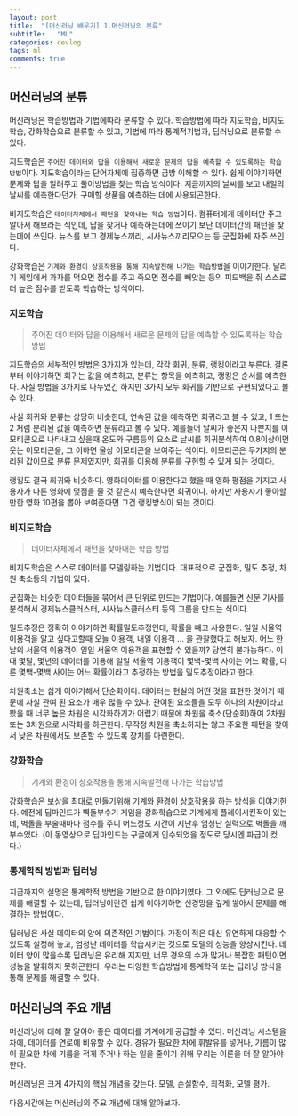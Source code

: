 ```yaml
---
layout: post
title:  "[머신러닝 배우기] 1.머신러닝의 분류"
subtitle:   "ML"
categories: devlog
tags: ml
comments: true
---
```



## 머신러닝의 분류

머신러닝은 학습방법과 기법에따라 분류할 수 있다. 학습방법에 따라 지도학습, 비지도학습, 강화학습으로 분류할 수 있고, 기법에 따라 통계적기법과, 딥러닝으로 분류할 수 있다.

지도학습은 `주어진 데이터와 답을 이용해서 새로운 문제의 답을 예측할 수 있도록하는 학습 방법`이다. 지도학습이라는 단어자체에 집중하면 금방 이해할 수 있다. 쉽게 이야기하면 문제와 답을 알려주고 풀이방법을 찾는 학습 방식이다. 지금까지의 날씨를 보고 내일의 날씨를 예측한다던가, 구매할 상품을 예측하는 데에 사용되곤한다. 

비지도학습은 `데이터자체에서 패턴을 찾아내는 학습 방법`이다. 컴퓨터에게 데이터만 주고 알아서 해보라는 식인데, 답을 찾거나 예측하는데에 쓰이기 보단 데이터간의 패턴을 찾는데에 쓰인다. 뉴스를 보고 경제뉴스끼리, 시사뉴스끼리모으는 등 군집화에 자주 쓰인다.

강화학습은 `기계와 환경이 상호작용을 통해 지속발전해 나가는 학습방법`을 이야기한다. 달리기 게임에서 과자를 먹으면 점수를 주고 죽으면 점수를 빼앗는 등의 피드백을 줘 스스로 더 높은 점수를 받도록 학습하는 방식이다. 

### 지도학습

> 주어진 데이터와 답을 이용해서 새로운 문제의 답을 예측할 수 있도록하는 학습 방법

지도학습의 세부적인 방법은 3가지가 있는데, 각각 회귀, 분류, 랭킹이라고 부른다. 결론부터 이야기하면 회귀는 값을 예측하고, 분류는 항목을 예측하고, 랭킹은 순서를 예측한다. 사실 방법을 3가지로 나누었긴 하지만 3가지 모두 회귀를 기반으로 구현되었다고 볼 수 있다.

사실 회귀와 분류는 상당히 비슷한데, 연속된 값을 예측하면 회귀라고 볼 수 있고, 1 또는 2 처럼 분리된 값을 예측하면 분류라고 볼 수 있다. 예를들어 날씨가 좋은지 나쁜지를 이모티콘으로 나타내고 싶을때 온도와 구름등의 요소로 날씨를 회귀분석하여 0.8이상이면 웃는 이모티콘을, 그 이하면 울상 이모티콘을 보여주는 식이다. 이모티콘은 두가지의 분리된 값이므로 분류 문제였지만, 회귀를 이용해 분류를 구현할 수 있게 되는 것이다.

랭킹도 결국 회귀와 비슷하다. 영화데이터를 이용한다고 했을 때 영화 평점을 가지고 사용자가 다른 영화에 몇점을 줄 것 같은지 예측한다면 회귀이다. 하지만 사용자가 좋아할 만한 영화 10편을 뽑아 보여준다면 그건 랭킹방식이 되는 것이다.

### 비지도학습

> 데이터자체에서 패턴을 찾아내는 학습 방법

비지도학습은 스스로 데이터를 모델링하는 기법이다. 대표적으로 군집화, 밀도 추정, 차원 축소등의 기법이 있다.

군집화는 비슷한 데이터들을 묶어서 큰 단위로 만드는 기법이다. 예를들면 신문 기사를 분석해서 경제뉴스클러스터, 시사뉴스클러스터 등의 그룹을 만드는 식이다.

밀도추정은 정확히 이야기하면 확률밀도추정인데, 확률을 빼고 사용한다. 일일 서울역 이용객을 알고 싶다고할때 오늘 이용객, 내일 이용객 ... 을 관찰했다고 해보자. 어느 한 날의 서울역 이용객이 일일 서울역 이용객을 표현할 수 있을까? 당연히 불가능하다. 이 때 몇달, 몇년의 데이터를 이용해 일일 서울역 이용객이 몇백-몇백 사이는 어느 확률, 다른 몇백-몇백 사이는 어느 확률이라고 추정하는 방법을 밀도추정이라고 한다.

차원축소는 쉽게 이야기해서 단순화이다. 데이터는 현실의 어떤 것을 표현한 것이기 때문에 사실 관여 된 요소가 매우 많을 수 있다. 관여된 요소들을 모두 하나의 차원이라고 봤을 때 너무 높은 차원은 시각화하기가 어렵기 때문에 차원을 축소(단순화)하여 2차원 또는 3차원으로 시각화를 하곤한다. 무작정 차원을 축소하지는 않고 주요한 패턴을 찾아서 낮은 차원에서도 보존할 수 있도록 장치를 마련한다.

### 강화학습

> 기계와 환경이 상호작용을 통해 지속발전해 나가는 학습방법

강화학습은 보상을 최대로 만들기위해 기계와 환경이 상호작용을 하는 방식을 이야기한다. 예전에 딥마인드가 벽돌부수기 게임을 강화학습으로 기계에게 플레이시킨적이 있는데, 벽돌을 부술때마다 점수를 주니 어느정도 시간이 지난후 엄청난 실력으로 벽돌을 깨부수었다. (이 동영상으로 딥마인드는 구글에게 인수되었을 정도로 당시엔 파급이 컸다.)

### 통계학적 방법과 딥러닝

지금까지의 설명은 통계학적 방법을 기반으로 한 이야기였다. 그 외에도 딥러닝으로 문제를 해결할 수 있는데, 딥러닝이란건 쉽게 이야기하면 신경망을 깊게 쌓아서 문제를 해결하는 방법이다. 

딥러닝은 사실 데이터의 양에 의존적인 기법이다. 가정이 적은 대신 유연하게 대응할 수 있도록 설정해 놓고, 엄청난 데이터를 학습시키는 것으로 모델의 성능을 향상시킨다. 데이터 양이 많을수록 딥러닝은 유리해 지지만, 너무 경우의 수가 많거나 복잡한 패턴이면 성능을 발휘하지 못하곤한다. 우리는 다양한 학습방법에 통계학적 또는 딥러닝 방식을 통해 문제를 해결할 수 있다. 

## 머신러닝의 주요 개념

머신러닝에 대해 잘 알아야 좋은 데이터를 기계에게 공급할 수 있다. 머신러닝 시스템을 차에, 데이터를 연로에 비유할 수 있다. 경유가 필요한 차에 휘발유를 넣거나, 기름이 많이 필요한 차에 기름을 적게 주거나 하는 일을 줄이기 위해 우리는 이론을 더 잘 알아야 한다.

머신러닝은 크게 4가지의 핵심 개념을 갖는다. 모델, 손실함수, 최적화, 모델 평가.

다음시간에는 머신러닝의 주요 개념에 대해 알아보자.